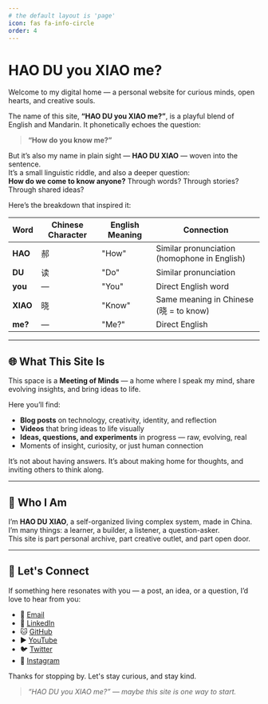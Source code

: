 ```yaml
---
# the default layout is 'page'
icon: fas fa-info-circle
order: 4
---
```


# HAO DU you XIAO me?

Welcome to my digital home — a personal website for curious minds, open hearts, and creative souls.

The name of this site, **“HAO DU you XIAO me?”**, is a playful blend of English and Mandarin. It phonetically echoes the question:

> **“How do you know me?”**

But it’s also my name in plain sight — **HAO DU XIAO** — woven into the sentence.  
It’s a small linguistic riddle, and also a deeper question:  
**How do we come to know anyone?** Through words? Through stories? Through shared ideas?

Here’s the breakdown that inspired it:

| Word     | Chinese Character | English Meaning | Connection                                   |
|----------|-------------------|------------------|----------------------------------------------|
| **HAO**  | 郝                 | "How"            | Similar pronunciation (homophone in English) |
| **DU**   | 读                 | "Do"             | Similar pronunciation                        |
| **you**  | —                 | "You"            | Direct English word                          |
| **XIAO** | 晓                 | "Know"           | Same meaning in Chinese (晓 = to know)        |
| **me?**  | —                 | "Me?"            | Direct English                               |

---

## 🌐 What This Site Is

This space is a **Meeting of Minds** — a home where I speak my mind, share evolving insights, and bring ideas to life.

Here you’ll find:

- **Blog posts** on technology, creativity, identity, and reflection  
- **Videos** that bring ideas to life visually  
- **Ideas, questions, and experiments** in progress — raw, evolving, real  
- Moments of insight, curiosity, or just human connection  

It’s not about having answers. It’s about making home for thoughts, and inviting others to think along.

---

## 👋 Who I Am

I’m **HAO DU XIAO**, a self-organized living complex system, made in China.  
I’m many things: a learner, a builder, a listener, a question-asker.  
This site is part personal archive, part creative outlet, and part open door.

---

## 🧠 Let's Connect

If something here resonates with you — a post, an idea, or a question, I’d love to hear from you:

- 📧 [Email](mailto:dhao1@binghamton.edu)
- 🔗 [LinkedIn](www.linkedin.com/in/duxiao-hao)   
- 🐱 [GitHub](https://github.com/dhao1)  
- ▶️ [YouTube](https://youtube.com/@haoduxiao)  
- 🐦 [Twitter](https://twitter.com/HaoDuxiao)  
- 📸 [Instagram](https://instagram.com/hao_duxiao)  

Thanks for stopping by. Let's stay curious, and stay kind.

> *“HAO DU you XIAO me?” — maybe this site is one way to start.*

